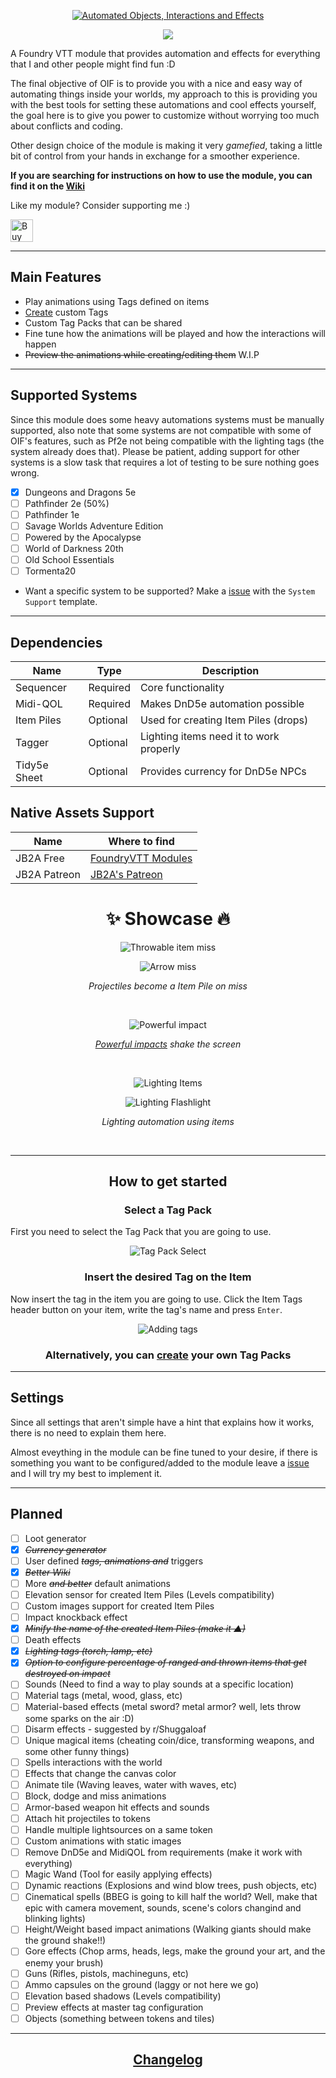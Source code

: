 <a href="https://foundryvtt.com/packages/object-interaction-fx">
    <p align="center">
        <img src="https://raw.githubusercontent.com/wiki/ZotyDev/objects-interactions-fx/images/title.png" alt="Automated Objects, Interactions and Effects">
    </p>
</a>

<p align="center">
    <a href="https://discord.gg/RAgPXB4zG7">
        <img src="https://discord.com/api/guilds/1071251491375042661/widget.png?style=shield"/>
    </a>
</p>

A Foundry VTT module that provides automation and effects for everything that I and other people might find fun :D

The final objective of OIF is to provide you with a nice and easy way of automating things inside your worlds, my approach to this is providing you with the best tools for setting these automations and cool effects yourself, the goal here is to give you power to customize without worrying too much about conflicts and coding.

Other design choice of the module is making it very _gamefied_, taking a little bit of control from your hands in exchange for a smoother experience.

**If you are searching for instructions on how to use the module, you can find it on the [Wiki](https://github.com/ZotyDev/objects-interactions-fx/wiki)**

Like my module? Consider supporting me :)

<a href='https://ko-fi.com/T6T8IFCB5' target='_blank'><img height='36' style='border:0px;height:36px;' src='https://storage.ko-fi.com/cdn/kofi5.png?v=3' border='0' alt='Buy Me a Coffee at ko-fi.com' /></a>

---
## Main Features
- Play animations using Tags defined on items
- [Create](https://github.com/ZotyDev/objects-interactions-fx/wiki/Customization) custom Tags
- Custom Tag Packs that can be shared
- Fine tune how the animations will be played and how the interactions will happen
- ~~Preview the animations while creating/editing them~~ W.I.P

---
## Supported Systems
Since this module does some heavy automations systems must be manually supported, also note that some systems are not compatible with some of OIF's features, such as Pf2e not being compatible with the lighting tags (the system already does that). Please be patient, adding support for other systems is a slow task that requires a lot of testing to be sure nothing goes wrong.

- [x] Dungeons and Dragons 5e
- [ ] Pathfinder 2e (50%)
- [ ] Pathfinder 1e 
- [ ] Savage Worlds Adventure Edition
- [ ] Powered by the Apocalypse
- [ ] World of Darkness 20th
- [ ] Old School Essentials
- [ ] Tormenta20
- Want a specific system to be supported? Make a [issue](https://github.com/ZotyDev/objects-interactions-fx/issues/new?assignees=ZotyDev&labels=system%2Ctriage&template=SYSTEM_SUPPORT.yml&title=%5BSYSTEM%5D%3A+) with the `System Support` template.

---
## Dependencies
| Name                    | Type     | Description                              |
| ----------------------- | -------- | ---------------------------------------- |
| Sequencer               | Required | Core functionality                       |
| Midi-QOL                | Required | Makes DnD5e automation possible          |
| Item Piles              | Optional | Used for creating Item Piles (drops)     |
| Tagger                  | Optional | Lighting items need it to work properly  |
| Tidy5e Sheet            | Optional | Provides currency for DnD5e NPCs         |

## Native Assets Support
| Name                    | Where to find                                                    |
|-------------------------|------------------------------------------------------------------|
| JB2A Free               | [FoundryVTT Modules](https://foundryvtt.com/packages/JB2A_DnD5e) |
| JB2A Patreon            | [JB2A's Patreon](https://www.patreon.com/JB2A)                   |


<h1 align="center"> ✨ <strong>Showcase</strong> 🔥 </h1>

<p align="center">
    <img src="https://raw.githubusercontent.com/wiki/ZotyDev/objects-interactions-fx/images/showcase/dagger_throw.gif" alt="Throwable item miss">
</p>
<p align="center">
    <img src="https://raw.githubusercontent.com/wiki/ZotyDev/objects-interactions-fx/images/showcase/bow_ranged.gif" alt="Arrow miss">
    <p align="center"><i> Projectiles become a Item Pile on miss </i></p>
</p>
</br>
<p align="center">
    <img src="https://raw.githubusercontent.com/wiki/ZotyDev/objects-interactions-fx/images/showcase/maul_melee.gif" alt="Powerful impact">
    <p align="center"><i> <a href="https://github.com/ZotyDev/objects-interactions-fx/wiki/SpecialTags#powerful">Powerful impacts</a> shake the screen </i></p>
</p>
</br>
<p align="center">
    <img src="https://raw.githubusercontent.com/wiki/ZotyDev/objects-interactions-fx/images/showcase/lighting.gif" alt="Lighting Items">
</p>
<p align="center">
    <img src="https://raw.githubusercontent.com/wiki/ZotyDev/objects-interactions-fx/images/showcase/lighting_flashlight.gif" alt="Lighting Flashlight">
    <p align="center"><i> Lighting automation using items </i></p>
</p>
</br>

---

<h2 align="center"> <strong>How to get started</strong> </h2> 

<h3 align="center"> Select a Tag Pack </h3> 

First you need to select the Tag Pack that you are going to use.

<p align="center">
    <img src="https://raw.githubusercontent.com/wiki/ZotyDev/objects-interactions-fx/images/showcase/tag_pack_select.gif" alt="Tag Pack Select">
</p>

<h3 align="center"> Insert the desired Tag on the Item </h3> 

Now insert the tag in the item you are going to use. Click the Item Tags header button on your item, write the tag's name and press `Enter`.

<p align="center">
    <img src="https://raw.githubusercontent.com/wiki/ZotyDev/objects-interactions-fx/images/showcase/tag_adding.gif" alt="Adding tags">
</p>

<h3 align="center"> Alternatively, you can <a href="https://github.com/ZotyDev/objects-interactions-fx/wiki/Customization#tag-packs">create</a> your own Tag Packs </h3>

---

## Settings
Since all settings that aren't simple have a hint that explains how it works, there is no need to explain them here. 

Almost eveything in the module can be fine tuned to your desire, if there is something you want to be configured/added to the module leave a [issue](https://github.com/ZotyDev/objects-interactions-fx/issues/new) and I will try my best to implement it.

---

## Planned
- [ ] Loot generator
- [x] *~~Currency generator~~*
- [ ] User defined *~~tags, animations and~~* triggers
- [x] *~~Better Wiki~~*
- [ ] More *~~and better~~* default animations
- [ ] Elevation sensor for created Item Piles (Levels compatibility)
- [ ] Custom images support for created Item Piles
- [ ] Impact knockback effect
- [x] *~~Minify the name of the created Item Piles (make it ▲)~~*
- [ ] Death effects
- [x] *~~Lighting tags (torch, lamp, etc)~~*
- [x] *~~Option to configure percentage of ranged and thrown items that get destroyed on impact~~*
- [ ] Sounds (Need to find a way to play sounds at a specific location)
- [ ] Material tags (metal, wood, glass, etc)
- [ ] Material-based effects (metal sword? metal armor? well, lets throw some sparks on the air :D)
- [ ] Disarm effects - suggested by r/Shuggaloaf
- [ ] Unique magical items (cheating coin/dice, transforming weapons, and some other funny things)
- [ ] Spells interactions with the world
- [ ] Effects that change the canvas color
- [ ] Animate tile (Waving leaves, water with waves, etc)
- [ ] Block, dodge and miss animations
- [ ] Armor-based weapon hit effects and sounds
- [ ] Attach hit projectiles to tokens
- [ ] Handle multiple lightsources on a same token
- [ ] Custom animations with static images
- [ ] Remove DnD5e and MidiQOL from requirements (make it work with everything)
- [ ] Magic Wand (Tool for easily applying effects)
- [ ] Dynamic reactions (Explosions and wind blow trees, push objects, etc)
- [ ] Cinematical spells (BBEG is going to kill half the world? Well, make that epic with camera movement, sounds, scene's colors changind and blinking lights)
- [ ] Height/Weight based impact animations (Walking giants should make the ground shake!!)
- [ ] Gore effects (Chop arms, heads, legs, make the ground your art, and the enemy your brush)
- [ ] Guns (Rifles, pistols, machineguns, etc)
- [ ] Ammo capsules on the ground (laggy or not here we go)
- [ ] Elevation based shadows (Levels compatibility)
- [ ] Preview effects at master tag configuration
- [ ] Objects (something between tokens and tiles)

---

<h2 align="center"> <a href="https://github.com/ZotyDev/objects-interactions-fx/blob/main/CHANGELOG.md"> Changelog</a> </h2> 
